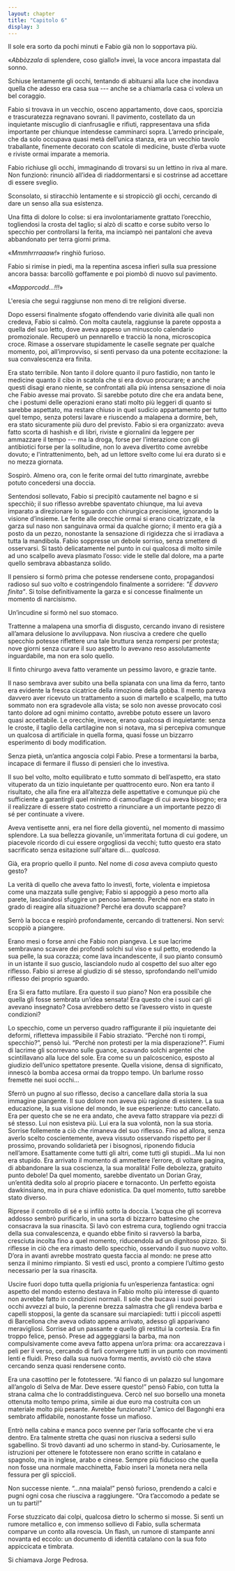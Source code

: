 ```yaml
---
layout: chapter
title: "Capitolo 6"
display: 3
---
```


Il sole era sorto da pochi minuti e Fabio già non lo sopportava più.

«*Abbòzzala* di splendere, coso giallo!» inveì, la voce ancora impastata dal sonno.

Schiuse lentamente gli occhi, tentando di abituarsi alla luce che inondava quella che adesso era casa sua --- anche se a chiamarla casa ci voleva un bel coraggio.

Fabio si trovava in un vecchio, osceno appartamento, dove caos, sporcizia e trascuratezza regnavano sovrani. Il pavimento, costellato da un inquietante miscuglio di cianfrusaglie e rifiuti, rappresentava una sfida importante per chiunque intendesse camminarci sopra. L’arredo principale, che da solo occupava quasi metà dell’unica stanza, era un vecchio tavolo traballante, finemente decorato con scatole di medicine, buste d’erba vuote e riviste ormai imparate a memoria.

Fabio richiuse gli occhi, immaginando di trovarsi su un lettino in riva al mare. Non funzionò: rinunciò all’idea di riaddormentarsi e si costrinse ad accettare di essere sveglio.

Sconsolato, si stiracchiò lentamente e si stropicciò gli occhi, cercando di dare un senso alla sua esistenza.

Una fitta di dolore lo colse: si era involontariamente grattato l’orecchio, togliendosi la crosta del taglio; si alzò di scatto e corse subito verso lo specchio per controllarsi la ferita, ma inciampò nei pantaloni che aveva abbandonato per terra giorni prima.

«*Mmmhrrraaaw!*» ringhiò furioso.

Fabio si rimise in piedi, ma la repentina ascesa infierì sulla sua pressione ancora bassa: barcollò goffamente e poi piombò di nuovo sul pavimento.

«*Mapporcodd...!!!*»

L'eresia che seguì raggiunse non meno di tre religioni diverse.

Dopo essersi finalmente sfogato offendendo varie divinità alle quali non credeva, Fabio si calmò. Con molta cautela, raggiunse la parete opposta a quella del suo letto, dove aveva appeso un minuscolo calendario promozionale. Recuperò un pennarello e tracciò la nona, microscopica croce. Rimase a osservare stupidamente le caselle segnate per qualche momento, poi, all’improvviso, si sentì pervaso da una potente eccitazione: la sua convalescenza era finita.

Era stato terribile. Non tanto il dolore quanto il puro fastidio, non tanto le medicine quanto il cibo in scatola che si era dovuo procurare; e anche questi disagi erano niente, se confrontati alla più intensa sensazione di noia che Fabio avesse mai provato. Si sarebbe potuto dire che era andata bene, che i postumi delle operazioni erano stati molto più leggeri di quanto si sarebbe aspettato, ma restare chiuso in quel sudicio appartamento per tutto quel tempo, senza potersi lavare e riuscendo a malapena a dormire, beh, era stato sicuramente più duro del previsto. Fabio si era organizzato: aveva fatto scorta di hashish e di libri, riviste e giornalini da leggere per ammazzare il tempo --- ma la droga, forse per l’interazione con gli antibiotici forse per la solitudine, non lo aveva divertito come avrebbe dovuto; e l'intrattenimento, beh, ad un lettore svelto come lui era durato sì e no mezza giornata.

Sospirò. Almeno ora, con le ferite ormai del tutto rimarginate, avrebbe potuto concedersi una doccia.

Sentendosi sollevato, Fabio si precipitò cautamente nel bagno e si specchiò; il suo riflesso avrebbe spaventato chiunque, ma lui aveva imparato a direzionare lo sguardo con chirurgica precisione, ignorando la visione d’insieme. Le ferite alle orecchie ormai si erano cicatrizzate, e la garza sul naso non sanguinava ormai da qualche giorno; il mento era già a posto da un pezzo, nonostante la sensazione di rigidezza che si irradiava a tutta la mandibola. Fabio soppresse un debole sorriso, senza smettere di osservarsi. Si tastò delicatamente nel punto in cui qualcosa di molto simile ad uno scalpello aveva plasmato l’osso: vide le stelle dal dolore, ma a parte quello sembrava abbastanza solido. 

Il pensiero si formò prima che potesse rendersene conto, propagandosi radioso sul suo volto e costringendolo finalmente a sorridere: *"È davvero finita"*. Si tolse definitivamente la garza e si concesse finalmente un momento di narcisismo. 

Un’incudine si formò nel suo stomaco.

Trattenne a malapena una smorfia di disgusto, cercando invano di resistere all’amara delusione lo avviluppava. Non riusciva a credere che quello specchio potesse riflettere una tale bruttura senza rompersi per protesta; nove giorni senza curare il suo aspetto lo avevano reso assolutamente inguardabile, ma non era solo quello. 

Il finto chirurgo aveva fatto veramente un pessimo lavoro, e grazie tante. 

Il naso sembrava aver subito una bella spianata con una lima da ferro, tanto era evidente la fresca cicatrice della rimozione della gobba. Il mento pareva davvero aver ricevuto un trattamento a suon di martello e scalpello, ma tutto sommato non era sgradevole alla vista; se solo non avesse provocato così tanto dolore ad ogni minimo contatto, avrebbe potuto essere un lavoro quasi accettabile. Le orecchie, invece, erano qualcosa di inquietante: senza le croste, il taglio della cartilagine non si notava, ma si percepiva comunque un qualcosa di artificiale in quella forma, quasi fosse un bizzarro esperimento di body modification.

Senza pietà, un’antica angoscia colpì Fabio. Prese a tormentarsi la barba, incapace di fermare il flusso di pensieri che lo investiva.

Il suo bel volto, molto equilibrato e tutto sommato di bell’aspetto, era stato vituperato da un tizio inquietante per quattrocento euro. Non era tanto il risultato, che alla fine era all’altezza delle aspettative e comunque più che sufficiente a garantirgli quel minimo di camouflage di cui aveva bisogno; era il realizzare di essere stato costretto a rinunciare a un importante pezzo di sé per continuate a vivere.

Aveva ventisette anni, era nel fiore della gioventù, nel momento di massimo splendore. La sua bellezza giovanile, un'immeritata fortuna di cui godere, un piacevole ricordo di cui essere orgogliosi da vecchi; tutto questo era stato sacrificato senza esitazione sull'altare di... *qualcosa*.

Già, era proprio quello il punto. Nel nome di *cosa* aveva compiuto questo gesto?

La verità di quello che aveva fatto lo investì, forte, violenta e impietosa come una mazzata sulle gengive; Fabio si appoggiò a peso morto alla parete, lasciandosi sfuggire un penoso lamento. Perché non era stato in grado di reagire alla situazione? Perché era dovuto scappare?

Serrò la bocca e respirò profondamente, cercando di trattenersi. Non servì: scoppiò a piangere.

Erano mesi o forse anni che Fabio non piangeva. Le sue lacrime sembravano scavare dei profondi solchi sul viso e sul petto, erodendo la sua pelle, la sua corazza; come lava incandescente, il suo pianto consumò in un istante il suo guscio, lasciandolo nudo al cospetto del suo alter ego riflesso. Fabio si arrese al giudizio di sé stesso, sprofondando nell'umido riflesso dei proprio sguardo. 

Era Si era fatto mutilare. Era questo il suo piano? Non era possibile che quella gli fosse sembrata un’idea sensata! Era questo che i suoi cari gli avevano insegnato? Cosa avrebbero detto se l’avessero visto in queste condizioni?

Lo specchio, come un perverso quadro raffigurante il più inquietante dei deformi, rifletteva impassibile il Fabio straziato. “Perché non ti rompi, specchio?”, pensò lui. “Perché non protesti per la mia disperazione?”. Fiumi di lacrime gli scorrevano sulle guance, scavando solchi argentei che scintillavano alla luce del sole. Era come su un palcoscenico, esposto al giudizio dell’unico spettatore presente. Quella visione, densa di significato, innescò la bomba accesa ormai da troppo tempo. Un barlume rosso fremette nei suoi occhi...

Sferrò un pugno al suo riflesso, deciso a cancellare dalla storia la sua immagine piangente. Il suo dolore non aveva più ragione di esistere. La sua educazione, la sua visione del mondo, le sue esperienze: tutto cancellato. Era per questo che se ne era andato, che aveva fatto strappare via pezzi di sé stesso. Lui non esisteva più. Lui era la sua volontà, non la sua storia. Sorrise follemente a ciò che rimaneva del suo riflesso. Fino ad allora, senza averlo scelto coscientemente, aveva vissuto osservando rispetto per il prossimo, provando solidarietà per i bisognosi, riponendo fiducia nell’amore. Esattamente come tutti gli altri, come tutti gli stupidi...Ma lui non era stupido. Era arrivato il momento di ammettere l’errore, di voltare pagina, di abbandonare la sua coscienza, la sua moralità! Folle debolezza, gratuito punto debole! Da quel momento, sarebbe diventato un Dorian Gray, un’entità dedita solo al proprio piacere e tornaconto. Un perfetto egoista dawkinsiano, ma in pura chiave edonistica. Da quel momento, tutto sarebbe stato diverso.

Riprese il controllo di sé e si infilò sotto la doccia. L’acqua che gli scorreva addosso sembrò purificarlo, in una sorta di bizzarro battesimo che consacrava la sua rinascita. Si lavò con estrema cura, togliendo ogni traccia della sua convalescenza, e quando ebbe finito si ravversò la barba, cresciuta incolta fino a quel momento, riducendola ad un dignitoso pizzo. Si riflesse in ciò che era rimasto dello specchio, osservando il suo nuovo volto. D’ora in avanti avrebbe mostrato questa faccia al mondo: ne prese atto senza il minimo rimpianto. Si vestì ed uscì, pronto a compiere l’ultimo gesto necessario per la sua rinascita.

Uscire fuori dopo tutta quella prigionia fu un’esperienza fantastica: ogni aspetto del mondo esterno destava in Fabio molto più interesse di quanto non avrebbe fatto in condizioni normali. Il sole che bucava i suoi poveri occhi avvezzi al buio, la perenne brezza salmastra che gli rendeva barba e capelli stopposi, la gente da scansare sui marciapiedi: tutti i piccoli aspetti di Barcellona che aveva odiato appena arrivato, adesso gli apparivano meravigliosi. Sorrise ad un passante e quello gli restituì la cortesia. Era fin troppo felice, pensò. Prese ad aggeggiarsi la barba, ma non compulsivamente come aveva fatto appena un’ora prima: ora accarezzava i peli per il verso, cercando di farli convergere tutti in un punto con movimenti lenti e fluidi. Preso dalla sua nuova forma mentis, avvistò ciò che stava cercando senza quasi rendersene conto.

Era una casottino per le fototessere. “Al fianco di un palazzo sul lungomare all’angolo di Selva de Mar. Deve essere questo!” pensò Fabio, con tutta la strana calma che lo contraddistingueva. Cercò nel suo borsello una moneta ottenuta molto tempo prima, simile ai due euro ma costruita con un materiale molto più pesante. Avrebbe funzionato? L’amico del Bagonghi era sembrato affidabile, nonostante fosse un mafioso.

Entrò nella cabina e manca poco svenne per l’aria soffocante che vi era dentro. Era talmente stretta che quasi non riusciva a sedersi sullo sgabellino. Si trovò davanti ad uno schermo in stand-by. Curiosamente, le istruzioni per ottenere le fototessere non erano scritte in catalano e spagnolo, ma in inglese, arabo e cinese. Sempre più fiducioso che quella non fosse una normale macchinetta, Fabio inserì la moneta nera nella fessura per gli spiccioli.

Non successe niente. “...nna maiala!” pensò furioso, prendendo a calci e pugni ogni cosa che riusciva a raggiungere. “Ora t’accomodo a pedate se un tu parti!”

Forse stuzzicato dai colpi, qualcosa dietro lo schermo si mosse. Si sentì un rumore metallico e, con immenso sollievo di Fabio, sulla schermata comparve un conto alla rovescia. Un flash, un rumore di stampante anni novanta ed eccolo: un documento di identità catalano con la sua foto appiccicata e timbrata.

Si chiamava Jorge Pedrosa.

